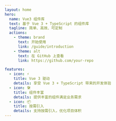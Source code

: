 ```yaml
---
layout: home
hero:
  name: Vue3 组件库
  text: 基于 Vue 3 + TypeScript 的组件库
  tagline: 简单、高效、可定制
  actions:
    - theme: brand
      text: 开始使用
      link: /guide/introduction
    - theme: alt
      text: 在 GitHub 上查看
      link: https://github.com/your-repo

features:
  - icon: ⚡️
    title: Vue 3 驱动
    details: 享受 Vue 3 + TypeScript 带来的开发体验
  - icon: 🛠️
    title: 组件丰富
    details: 提供丰富的组件满足业务需求
  - icon: 📦
    title: 按需引入
    details: 支持按需引入，优化项目体积
---
```

